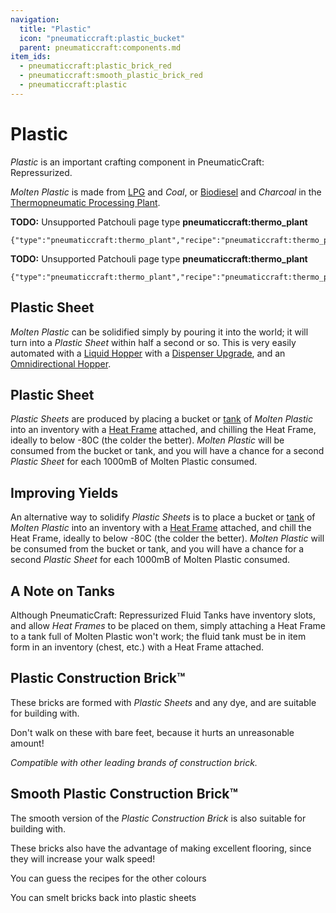 ```yaml
---
navigation:
  title: "Plastic"
  icon: "pneumaticcraft:plastic_bucket"
  parent: pneumaticcraft:components.md
item_ids:
  - pneumaticcraft:plastic_brick_red
  - pneumaticcraft:smooth_plastic_brick_red
  - pneumaticcraft:plastic
---
```


# Plastic

*Plastic* is an important crafting component in <Color hex="#228">PneumaticCraft: Repressurized</Color>.

*Molten Plastic* is made from [LPG](../refinery.md) and *Coal*, or [Biodiesel](../biodiesel.md) and *Charcoal* in the [Thermopneumatic Processing Plant](../thermopneumatic_processing_plant.md).

**TODO:** Unsupported Patchouli page type **pneumaticcraft:thermo_plant**

```
{"type":"pneumaticcraft:thermo_plant","recipe":"pneumaticcraft:thermo_plant/plastic_from_lpg"}
```

**TODO:** Unsupported Patchouli page type **pneumaticcraft:thermo_plant**

```
{"type":"pneumaticcraft:thermo_plant","recipe":"pneumaticcraft:thermo_plant/plastic_from_biodiesel"}
```

## Plastic Sheet

<ItemImage id="pneumaticcraft:plastic" />

*Molten Plastic* can be solidified simply by pouring it into the world; it will turn into a *Plastic Sheet* within half a second or so. This is very easily automated with a [Liquid Hopper](../liquid_hopper.md) with a [Dispenser Upgrade](../upgrades.md#dispenser), and an [Omnidirectional Hopper](../omnidirectional_hopper.md).

## Plastic Sheet

<ItemImage id="pneumaticcraft:plastic" />

*Plastic Sheets* are produced by placing a bucket or [tank](../tanks.md) of *Molten Plastic* into an inventory with a [Heat Frame](../heat_frame.md) attached, and chilling the Heat Frame, ideally to below -80C (the colder the better). *Molten Plastic* will be consumed from the bucket or tank, and you will have a chance for a second *Plastic Sheet* for each 1000mB of Molten Plastic consumed.

## Improving Yields

An alternative way to solidify *Plastic Sheets* is to place a bucket or [tank](../tanks.md) of *Molten Plastic* into an inventory with a [Heat Frame](../heat_frame.md) attached, and chill the Heat Frame, ideally to below -80C (the colder the better). *Molten Plastic* will be consumed from the bucket or tank, and you will have a chance for a second *Plastic Sheet* for each 1000mB of Molten Plastic consumed.

## A Note on Tanks

Although <Color hex="#228">PneumaticCraft: Repressurized</Color> Fluid Tanks have inventory slots, and allow *Heat Frames* to be placed on them, simply attaching a Heat Frame to a tank full of Molten Plastic won't work; the fluid tank must be in item form in an inventory (chest, etc.) with a Heat Frame attached.

## Plastic Construction Brick™

<ItemImage id="pneumaticcraft:plastic_brick_red" />

These bricks are formed with *Plastic Sheets* and any dye, and are suitable for building with.

Don't walk on these with bare feet, because it hurts an unreasonable amount!

*Compatible with other leading brands of construction brick.*

## Smooth Plastic Construction Brick™

<ItemImage id="pneumaticcraft:smooth_plastic_brick_red" />

The smooth version of the *Plastic Construction Brick* is also suitable for building with.

These bricks also have the advantage of making excellent flooring, since they will increase your walk speed!

You can guess the recipes for the other colours

<Recipe id="pneumaticcraft:plastic_brick_red" />

<Recipe id="pneumaticcraft:smooth_plastic_brick_red" />

You can smelt bricks back into plastic sheets

<Recipe id="pneumaticcraft:plastic_sheet_from_brick" />

<Recipe id="pneumaticcraft:plastic_sheet_from_smooth_brick" />

